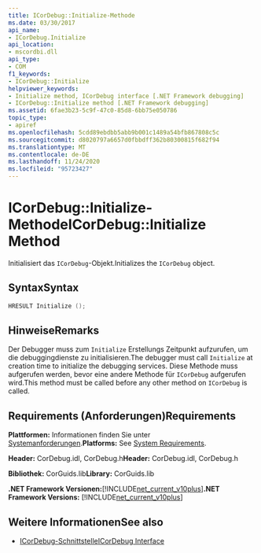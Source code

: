 ```yaml
---
title: ICorDebug::Initialize-Methode
ms.date: 03/30/2017
api_name:
- ICorDebug.Initialize
api_location:
- mscordbi.dll
api_type:
- COM
f1_keywords:
- ICorDebug::Initialize
helpviewer_keywords:
- Initialize method, ICorDebug interface [.NET Framework debugging]
- ICorDebug::Initialize method [.NET Framework debugging]
ms.assetid: 6fae3b23-5c9f-47c0-85d8-6bb75e050786
topic_type:
- apiref
ms.openlocfilehash: 5cdd89ebdbb5abb9b001c1489a54bfb867808c5c
ms.sourcegitcommit: d8020797a6657d0fbbdff362b80300815f682f94
ms.translationtype: MT
ms.contentlocale: de-DE
ms.lasthandoff: 11/24/2020
ms.locfileid: "95723427"
---
```

# <a name="icordebuginitialize-method"></a><span data-ttu-id="bdd6b-102">ICorDebug::Initialize-Methode</span><span class="sxs-lookup"><span data-stu-id="bdd6b-102">ICorDebug::Initialize Method</span></span>

<span data-ttu-id="bdd6b-103">Initialisiert das `ICorDebug`-Objekt.</span><span class="sxs-lookup"><span data-stu-id="bdd6b-103">Initializes the `ICorDebug` object.</span></span>  
  
## <a name="syntax"></a><span data-ttu-id="bdd6b-104">Syntax</span><span class="sxs-lookup"><span data-stu-id="bdd6b-104">Syntax</span></span>  
  
```cpp  
HRESULT Initialize ();  
```  
  
## <a name="remarks"></a><span data-ttu-id="bdd6b-105">Hinweise</span><span class="sxs-lookup"><span data-stu-id="bdd6b-105">Remarks</span></span>  

 <span data-ttu-id="bdd6b-106">Der Debugger muss zum `Initialize` Erstellungs Zeitpunkt aufzurufen, um die debuggingdienste zu initialisieren.</span><span class="sxs-lookup"><span data-stu-id="bdd6b-106">The debugger must call `Initialize` at creation time to initialize the debugging services.</span></span> <span data-ttu-id="bdd6b-107">Diese Methode muss aufgerufen werden, bevor eine andere Methode für `ICorDebug` aufgerufen wird.</span><span class="sxs-lookup"><span data-stu-id="bdd6b-107">This method must be called before any other method on `ICorDebug` is called.</span></span>  
  
## <a name="requirements"></a><span data-ttu-id="bdd6b-108">Requirements (Anforderungen)</span><span class="sxs-lookup"><span data-stu-id="bdd6b-108">Requirements</span></span>  

 <span data-ttu-id="bdd6b-109">**Plattformen:** Informationen finden Sie unter [Systemanforderungen](../../get-started/system-requirements.md).</span><span class="sxs-lookup"><span data-stu-id="bdd6b-109">**Platforms:** See [System Requirements](../../get-started/system-requirements.md).</span></span>  
  
 <span data-ttu-id="bdd6b-110">**Header:** CorDebug.idl, CorDebug.h</span><span class="sxs-lookup"><span data-stu-id="bdd6b-110">**Header:** CorDebug.idl, CorDebug.h</span></span>  
  
 <span data-ttu-id="bdd6b-111">**Bibliothek:** CorGuids.lib</span><span class="sxs-lookup"><span data-stu-id="bdd6b-111">**Library:** CorGuids.lib</span></span>  
  
 <span data-ttu-id="bdd6b-112">**.NET Framework Versionen:**[!INCLUDE[net_current_v10plus](../../../../includes/net-current-v10plus-md.md)]</span><span class="sxs-lookup"><span data-stu-id="bdd6b-112">**.NET Framework Versions:** [!INCLUDE[net_current_v10plus](../../../../includes/net-current-v10plus-md.md)]</span></span>  
  
## <a name="see-also"></a><span data-ttu-id="bdd6b-113">Weitere Informationen</span><span class="sxs-lookup"><span data-stu-id="bdd6b-113">See also</span></span>

- [<span data-ttu-id="bdd6b-114">ICorDebug-Schnittstelle</span><span class="sxs-lookup"><span data-stu-id="bdd6b-114">ICorDebug Interface</span></span>](icordebug-interface.md)

